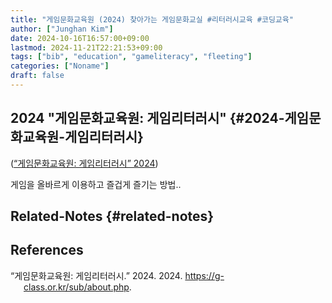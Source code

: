 ```yaml
---
title: "게임문화교육원 (2024) 찾아가는 게임문화교실 #리터러시교육 #코딩교육"
author: ["Junghan Kim"]
date: 2024-10-16T16:57:00+09:00
lastmod: 2024-11-21T22:21:53+09:00
tags: ["bib", "education", "gameliteracy", "fleeting"]
categories: ["Noname"]
draft: false
---
```


<!--more-->


## 2024 "게임문화교육원: 게임리터러시" {#2024-게임문화교육원-게임리터러시}

(<a href="#citeproc_bib_item_1">“게임문화교육원: 게임리터러시” 2024</a>)

게임을 올바르게 이용하고 즐겁게 즐기는 방법..


## Related-Notes {#related-notes}

## References

<style>.csl-entry{text-indent: -1.5em; margin-left: 1.5em;}</style><div class="csl-bib-body">
  <div class="csl-entry"><a id="citeproc_bib_item_1"></a>“게임문화교육원: 게임리터러시.” 2024. 2024. <a href="https://g-class.or.kr/sub/about.php">https://g-class.or.kr/sub/about.php</a>.</div>
</div>
